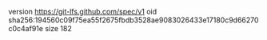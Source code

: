 version https://git-lfs.github.com/spec/v1
oid sha256:194560c09f75ea55f2675fbdb3528ae9083026433e17180c9d66270c0c4af91e
size 182
